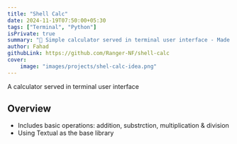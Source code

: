 ```yaml
---
title: "Shell Calc"
date: 2024-11-19T07:50:00+05:30
tags: ["Terminal", "Python"]
isPrivate: true
summary: "🧮 Simple calculator served in terminal user interface - Made using python"
author: Fahad
githubLink: https://github.com/Ranger-NF/shell-calc
cover:
    image: "images/projects/shel-calc-idea.png"
---
```


A calculator served in terminal user interface

## Overview
- Includes basic operations: addition, substrction, multiplication & division
- Using Textual as the base library

